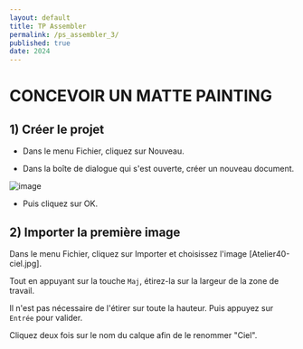 ```yaml
---
layout: default
title: TP Assembler
permalink: /ps_assembler_3/
published: true
date: 2024
---
```


# CONCEVOIR UN MATTE PAINTING

## 1) Créer le projet

- Dans le menu Fichier, cliquez sur Nouveau.

- Dans la boîte de dialogue qui s'est ouverte, créer un nouveau document.

![image](https://github.com/user-attachments/assets/9f9b336c-bc92-4120-86e8-6d3886531841)

- Puis cliquez sur OK.

## 2) Importer la première image

Dans le menu Fichier, cliquez sur Importer et choisissez l'image [Atelier40-ciel.jpg]. 

Tout en appuyant sur la touche ```Maj```, étirez-la sur la largeur de la zone de travail. 

Il n'est pas nécessaire de l'étirer sur toute la hauteur. Puis appuyez sur ```Entrée``` pour valider.

Cliquez deux fois sur le nom du calque afin de le renommer "Ciel".
